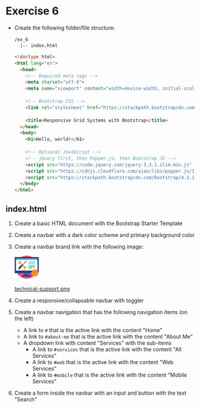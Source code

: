 # Exercise 6

* Create the following folder/file structure:
  ```
  /ex_6
    |-- index.html
  ```

  ```html
  <!doctype html>
  <html lang="en">
    <head>
      <!-- Required meta tags -->
      <meta charset="utf-8">
      <meta name="viewport" content="width=device-width, initial-scale=1, shrink-to-fit=no">

      <!-- Bootstrap CSS -->
      <link rel="stylesheet" href="https://stackpath.bootstrapcdn.com/bootstrap/4.3.1/css/bootstrap.min.css" integrity="sha384-ggOyR0iXCbMQv3Xipma34MD+dH/1fQ784/j6cY/iJTQUOhcWr7x9JvoRxT2MZw1T" crossorigin="anonymous">

      <title>Responsive Grid Systems with Bootstrap</title>
    </head>
    <body>
      <h1>Hello, world!</h1>

      <!-- Optional JavaScript -->
      <!-- jQuery first, then Popper.js, then Bootstrap JS -->
      <script src="https://code.jquery.com/jquery-3.3.1.slim.min.js" integrity="sha384-q8i/X+965DzO0rT7abK41JStQIAqVgRVzpbzo5smXKp4YfRvH+8abtTE1Pi6jizo" crossorigin="anonymous"></script>
      <script src="https://cdnjs.cloudflare.com/ajax/libs/popper.js/1.14.7/umd/popper.min.js" integrity="sha384-UO2eT0CpHqdSJQ6hJty5KVphtPhzWj9WO1clHTMGa3JDZwrnQq4sF86dIHNDz0W1" crossorigin="anonymous"></script>
      <script src="https://stackpath.bootstrapcdn.com/bootstrap/4.3.1/js/bootstrap.min.js" integrity="sha384-JjSmVgyd0p3pXB1rRibZUAYoIIy6OrQ6VrjIEaFf/nJGzIxFDsf4x0xIM+B07jRM" crossorigin="anonymous"></script>
    </body>
  </html>
  ```

## index.html
1. Create a basic HTML document with the Bootstrap Starter Template
1. Create a navbar with a dark color scheme and primary background color
1. Create a navbar brand link with the following image:
    
    ![Computer](https://github.com/prma85/node_comit/blob/master/docs/exercises/bootstrap/images/technical-support.png?raw=true)
    
    [technical-support.png](https://github.com/prma85/node_comit/blob/master/docs/exercises/bootstrap/images/technical-support.png?raw=true)
1. Create a responsive/collapsable navbar with toggler  
1. Create a navbar navigation that has the following navigation items (on the left)
    * A link to `#` that is the active link with the content "Home"
    * A link to `#about-me` that is the active link with the content "About Me"
    * A dropdown link with content "Services" with the sub-items
        * A link to `#services` that is the active link with the content "All Services"
        * A link to `#web` that is the active link with the content "Web Services"
        * A link to `#mobile` that is the active link with the content "Mobile Services"
1. Create a form inside the navbar with an input and button with the text "Search"